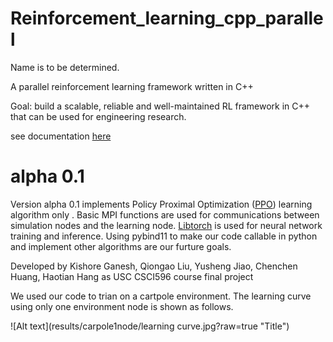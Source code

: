 # Reinforcement_learning_cpp_parallel
Name is to be determined.

A parallel reinforcement learning framework written in C++

Goal: build a scalable, reliable and well-maintained RL framework in C++ that can be used for engineering research.

see documentation [here](https://github.com/haotianh9/Reinforcement_learning_cpp_parallel/tree/main/doc/main.pdf)
# alpha 0.1
Version alpha 0.1 implements Policy Proximal Optimization ([PPO](https://arxiv.org/pdf/1707.06347.pdf)) learning algorithm only . Basic MPI functions are used for communications between simulation nodes and the learning node. [Libtorch](https://pytorch.org/cppdocs/) is used for neural network training and inference. Using pybind11 to make our code callable in python and implement other algorithms are our furture goals. 
<!-- We also tried using [Eigen](https://eigen.tuxfamily.org/index.php?title=Main_Page), but finally found that we don't actually need it.  -->

Developed by Kishore Ganesh, Qiongao Liu, Yusheng Jiao, Chenchen Huang, Haotian Hang as USC CSCI596 course final project

We used our code to trian on a cartpole environment. The learning curve using only one environment node is shown as follows.

<!-- ![Learning curve using one environment node](results/carpole1node/learning curve.jpg?raw=true "Title") -->
![Alt text](results/carpole1node/learning curve.jpg?raw=true "Title")
